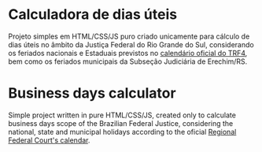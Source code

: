 # Calculadora de dias úteis

Projeto simples em HTML/CSS/JS puro criado unicamente para cálculo de dias úteis no âmbito da Justiça Federal do Rio Grande do Sul, considerando os feriados nacionais e Estaduais previstos no [calendário oficial do TRF4](https://www.trf4.jus.br/trf4/controlador.php?acao=%20calendario_feriados_listar&%20selOrgao=%202), bem como os feriados municipais da Subseção Judiciária de Erechim/RS.

# Business days calculator

Simple project written in pure HTML/CSS/JS, created only to calculate business days scope of the Brazilian Federal Justice, considering the national, state and municipal holidays according to the oficial [Regional Federal Court's calendar](https://www.trf4.jus.br/trf4/controlador.php?acao=%20calendario_feriados_listar&%20selOrgao=%202).
